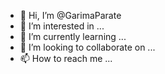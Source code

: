 - 👋 Hi, I’m @GarimaParate
- 👀 I’m interested in ...
- 🌱 I’m currently learning ...
- 💞️ I’m looking to collaborate on ...
- 📫 How to reach me ...

<!---
GarimaParate/GarimaParate is a ✨ special ✨ repository because its `README.md` (this file) appears on your GitHub profile.
You can click the Preview link to take a look at your changes.
--->
